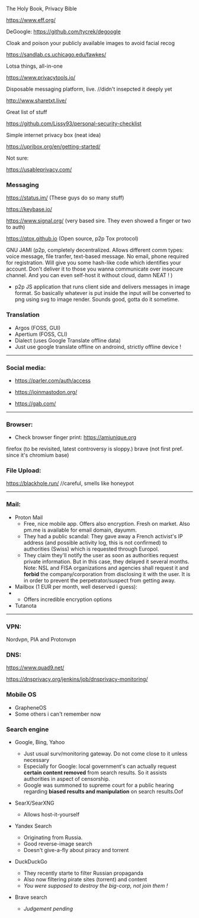 The Holy Book, Privacy Bible

https://www.eff.org/

DeGoogle:
https://github.com/tycrek/degoogle


Cloak and poison your publicly available images to avoid facial recog

https://sandlab.cs.uchicago.edu/fawkes/

Lotsa things, all-in-one 

https://www.privacytools.io/

Disposable messaging platform, live. //didn't insepcted it deeply yet

http://www.sharetxt.live/


Great list of stuff

https://github.com/Lissy93/personal-security-checklist


Simple internet privacy box (neat idea)

https://upribox.org/en/getting-started/


Not sure:

https://usableprivacy.com/


### Messaging

https://status.im/ (These guys do so many stuff)

https://keybase.io/

https://www.signal.org/ (very based sire. They even showed a finger or two to auth)

https://qtox.github.io (Open source, p2p Tox protocol)

GNU JAMI (p2p, completely decentralized. Allows different comm types: voice message, file tranfer, text-based message. No email, phone required for registration. Will give you some hash-like code which identifies your account. Don't deliver it to those you wanna communicate over insecure channel. And you can even self-host it without cloud, damn NEAT ! )

- p2p JS application that runs client side and delivers messages in image format. So basically whatever is put inside the input will be converted to png using svg to image render. Sounds good, gotta do it sometime.

### Translation

- Argos (FOSS, GUI)
- Apertium (FOSS, CLI)
- Dialect (uses Google Translate offline data)
- Just use google translate offline on androind, strictly offline device !
---

### Social media:

- https://parler.com/auth/access

- https://joinmastodon.org/

- https://gab.com/

---


### Browser:

- Check browser finger print: https://amiunique.org

firefox (to be revisited, latest controversy is sloppy.)
brave (not first pref. since it's chromium base)



### File Upload:

https://blackhole.run/ //careful, smells like honeypot

---
### Mail:

- Proton Mail
  - Free, nice mobile app. Offers also encryption. Fresh on market. Also pm.me is available for email domain, dayumm.
  - They had a public scandal: They gave away a French activist's IP address (and possible activity log, this is not confirmed) to authorities (Swiss) which is requested through Europol.
  - They claim they'll notify the user as soon as authorities request private information. But in this case, they delayed it several months. Note: NSL and FISA organizations and agencies shall request it and **forbid** the company/corporation from disclosing it with the user. It is in order to prevent the perpetrator/suspect from getting away.
- Mailbox (1 EUR per month, well deserved i guess):
- - Offers incredible encryption options
- Tutanota

---

### VPN:

Nordvpn, PIA and Protonvpn 


### DNS:

https://www.quad9.net/

https://dnsprivacy.org/jenkins/job/dnsprivacy-monitoring/



### Mobile OS
- GrapheneOS
- Some others i can't remember now

### Search engine
- Google, Bing, Yahoo
  - Just usual surv/monitoring gateway. Do not come close to it unless necessary
  - Especially for Google: local government's can actually request **certain content removed** from search results. So it assists authorities in aspect of censorship.
  - Google was summoned to supreme court for a public hearing regarding **biased results and manipulation** on search results.Oof

- SearX/SearXNG
  - Allows host-it-yourself
- Yandex Search
  - Originating from Russia.
  - Good reverse-image search
  - Doesn't give-a-fly about piracy and torrent
- DuckDuckGo
  - They recently starte to filter Russian propaganda
  - Also now filtering pirate sites (torrent) and content
  - *You were supposed to destroy the big-corp, not join them !*
- Brave search
  - *Judgement pending*

